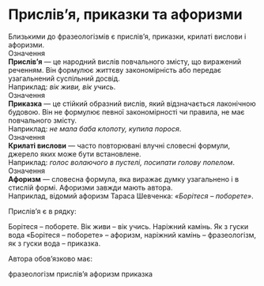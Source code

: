 # Прислів’я, приказки та афоризми

<div class="space">Близькими до фразеологiзмiв є прислiв’я, приказки, крилатi вислови i афоризми.</div>

<div class="space">
<div class="eoz-wrap">
<span class="eoz">Означення</span>
<div class="eoz-text">
<b>Прислiв’я</b> — це народний вислiв повчального змiсту, що виражений реченням. Вiн формулює життєву закономiрнiсть або передає узагальнений суспiльний досвiд.
</div>
</div>
</div>

<div class="space">
Наприклад: <i>вiк живи, вiк учись</i>.
</div>

<div class="space">
<div class="eoz-wrap">
<span class="eoz">Означення</span>
<div class="eoz-text">
<b>Приказка</b> — це стiйкий образний вислiв, який вiдзначається лаконiчною будовою. Вiн не формулює певної закономiрностi чи правила, не має повчального змiсту.
</div>
</div>
</div>

<div class="space">
Наприклад: <i>не мала баба клопоту, купила порося</i>.
</div>

<div class="space">
<div class="eoz-wrap">
<span class="eoz">Означення</span>
<div class="eoz-text">
<b>Крилатi вислови</b> — часто повторюванi влучнi словеснi формули, джерело яких може бути встановлене.
</div>
</div>
</div>

<div class="space">
Наприклад: <i>голос волаючого в пустелi, посипати голову попелом</i>.
</div>

<div class="space">
<div class="eoz-wrap">
<span class="eoz">Означення</span>
<div class="eoz-text">
<b>Афоризм</b> — словесна формула, яка виражає думку узагальнено i в стислiй формi. Афоризми завжди мають автора.
</div>
</div>
</div>

<div class="space">
Наприклад, вiдомий афоризм Тараса Шевченка: <i>«Борiтеся – поборете»</i>.
</div>


<quiz correctLabel="correct" incorrectLabel="incorrect" checkLabel="check">
    <question text="">
        <p>Прислів’я є в рядку:</p>
        <answer>Борітеся – поборете.</answer>
        <answer correct>Вік живи – вік учись. </answer>
        <answer>Наріжний камінь.</answer>
        <answer>Як з гуски вода</answer>
        <explanation>
        «Борітеся – поборете» – афоризм, наріжний камінь – фразеологізм, як з гуски вода – приказка.
        </explanation>
    </question>
</quiz>



<quiz correctLabel="correct" incorrectLabel="incorrect" checkLabel="check">
    <question text="">
        <p>Автора обов’язково має:</p>
        <answer>фразеологізм</answer>
        <answer>прислів’я</answer>
        <answer>афоризм</answer>
        <answer>приказка</answer>
    </question>
</quiz>
